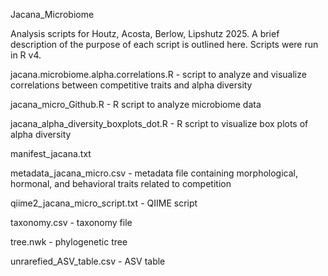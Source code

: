 Jacana_Microbiome

Analysis scripts for Houtz, Acosta, Berlow, Lipshutz 2025. A brief description of the purpose of each script is outlined here. Scripts were run in R v4.

jacana.microbiome.alpha.correlations.R - script to analyze and visualize correlations between competitive traits and alpha diversity

jacana_micro_Github.R - R script to analyze microbiome data

jacana_alpha_diversity_boxplots_dot.R - R script to visualize box plots of alpha diversity

manifest_jacana.txt

metadata_jacana_micro.csv - metadata file containing morphological, hormonal, and behavioral traits related to competition

qiime2_jacana_micro_script.txt - QIIME script

taxonomy.csv - taxonomy file

tree.nwk - phylogenetic tree

unrarefied_ASV_table.csv - ASV table
